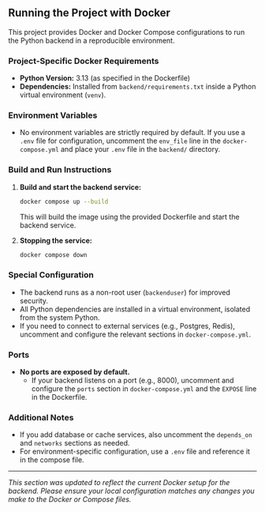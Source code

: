 ## Running the Project with Docker

This project provides Docker and Docker Compose configurations to run the Python backend in a reproducible environment.

### Project-Specific Docker Requirements
- **Python Version:** 3.13 (as specified in the Dockerfile)
- **Dependencies:** Installed from `backend/requirements.txt` inside a Python virtual environment (`venv`).

### Environment Variables
- No environment variables are strictly required by default. If you use a `.env` file for configuration, uncomment the `env_file` line in the `docker-compose.yml` and place your `.env` file in the `backend/` directory.

### Build and Run Instructions
1. **Build and start the backend service:**
   ```sh
   docker compose up --build
   ```
   This will build the image using the provided Dockerfile and start the backend service.

2. **Stopping the service:**
   ```sh
   docker compose down
   ```

### Special Configuration
- The backend runs as a non-root user (`backenduser`) for improved security.
- All Python dependencies are installed in a virtual environment, isolated from the system Python.
- If you need to connect to external services (e.g., Postgres, Redis), uncomment and configure the relevant sections in `docker-compose.yml`.

### Ports
- **No ports are exposed by default.**
  - If your backend listens on a port (e.g., 8000), uncomment and configure the `ports` section in `docker-compose.yml` and the `EXPOSE` line in the Dockerfile.

### Additional Notes
- If you add database or cache services, also uncomment the `depends_on` and `networks` sections as needed.
- For environment-specific configuration, use a `.env` file and reference it in the compose file.

---
*This section was updated to reflect the current Docker setup for the backend. Please ensure your local configuration matches any changes you make to the Docker or Compose files.*